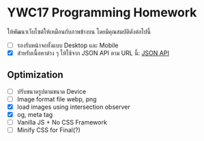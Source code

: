 # YWC17 Programming Homework

ให้พัฒนาเว็บไซต์ให้เหมือนกับภาพข้างบน โดยมีคุณสมบัติดังต่อไปนี้
- [ ] รองรับหน้าจอทั้งแบบ Desktop และ Mobile
- [x] สำหรับเนื้อหาต่าง ๆ ให้ใช้จาก JSON API ตาม URL นี้: [JSON API](https://panjs.com/ywc.json)

## Optimization
- [ ] ปรับขนาดรูปตามขนาด Device
- [ ] Image format file webp, png
- [x] load images using intersection observer 
- [x] og, meta tag
- [ ] Vanilla JS + No CSS Framework
- [ ] Minify CSS for Final(?)
